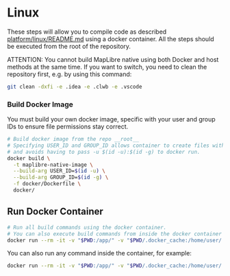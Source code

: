 # Linux

These steps will allow you to compile code as described [platform/linux/README.md](../platform/linux/README.md) using a docker container. All the steps should be executed from the root of the repository.

ATTENTION: You cannot build MapLibre native using both Docker and host methods at the same time. If you want to switch, you need to clean the repository first, e.g. by using this command:

```bash
git clean -dxfi -e .idea -e .clwb -e .vscode
```

### Build Docker Image

You must build your own docker image, specific with your user and group IDs to ensure file permissions stay correct.

```bash
# Build docker image from the repo __root__
# Specifying USER_ID and GROUP_ID allows container to create files with the same owner as the host user,
# and avoids having to pass -u $(id -u):$(id -g) to docker run.  
docker build \
  -t maplibre-native-image \
  --build-arg USER_ID=$(id -u) \
  --build-arg GROUP_ID=$(id -g) \
  -f docker/Dockerfile \
  docker/
```

## Run Docker Container

```bash
# Run all build commands using the docker container.
# You can also execute build commands from inside the docker container by starting it without the build command.
docker run --rm -it -v "$PWD:/app/" -v "$PWD/.docker_cache:/home/user/.cache" maplibre-native-image
```

You can also run any command inside the container, for example:

```bash
docker run --rm -it -v "$PWD:/app/" -v "$PWD/.docker_cache:/home/user/.cache" maplibre-native-image cmake ...
``` 
